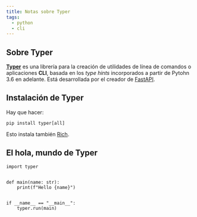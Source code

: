 ```yaml
---
title: Notas sobre Typer
tags:
  - python
  - cli
---
```


## Sobre Typer

**[Typer](https://typer.tiangolo.com/)** es una librería para la creación de utilidades de
línea de comandos o aplicaciones **CLI**, basada en los _type hints_ incorporados a partir
de Pytohn 3.6 en adelante. Está desarrollada por el creador de
[FastAPI](https://fastapi.tiangolo.com/).

## Instalación de Typer

Hay que hacer:

```
pip install typer[all]
```

Esto instala también [Rich](https://rich.readthedocs.io/).


## El hola, mundo de Typer

```
import typer


def main(name: str):
    print(f"Hello {name}")


if __name__ == "__main__":
    typer.run(main)
```


